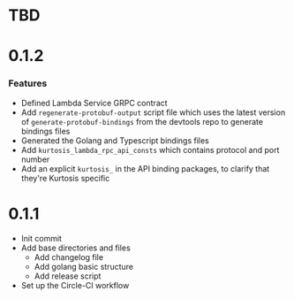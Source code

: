 # TBD

# 0.1.2

### Features
* Defined Lambda Service GRPC contract
* Add `regenerate-protobuf-output` script file which uses the latest version of `generate-protobuf-bindings` from the devtools repo to generate bindings files
* Generated the Golang and Typescript bindings files
* Add `kurtosis_lambda_rpc_api_consts` which contains protocol and port number
* Add an explicit `kurtosis_` in the API binding packages, to clarify that they're Kurtosis specific

# 0.1.1
* Init commit
* Add base directories and files
  * Add changelog file
  * Add golang basic structure
  * Add release script
* Set up the Circle-CI workflow
